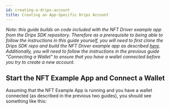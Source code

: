 ```yaml
---
id: creating-a-drips-account
title: Creating an App-Specific Drips Account
---
```


*Note: this guide builds on code included with the NFT Driver example app from the Drips SDK repository. Therefore as a prerequisite to being able to follow the instructions in this guide yourself, you will need to first clone the Drips SDK repo and build the NFT Driver example app as described [here][in]. Additionally, you will need to follow the instructions in the previous guide "Connecting a Wallet"
to ensure that you have a wallet connected before you try to create a new account.*

## Start the NFT Example App and Connect a Wallet

Assuming that the NFT Example App is running and you have a wallet connected (as described in the previous two guides), you should see something like this:





[in]: installing.html


